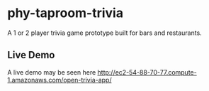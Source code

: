 # phy-taproom-trivia
A 1 or 2 player trivia game prototype built for bars and restaurants. 

## Live Demo
A live demo may be seen here http://ec2-54-88-70-77.compute-1.amazonaws.com/open-trivia-app/

